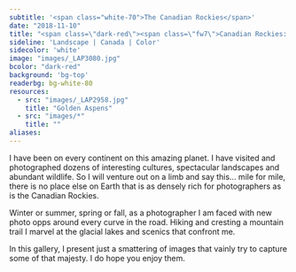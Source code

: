 ```yaml
---
subtitle: '<span class="white-70">The Canadian Rockies</span>'
date: "2018-11-10"
title: "<span class=\"dark-red\"><span class=\"fw7\">Canadian Rockies: A Photographer's Dream</span></span>"
sideline: 'Landscape | Canada | Color'
sidecolor: 'white'
image: "images/_LAP3080.jpg"
bcolor: "dark-red"
background: 'bg-top'
readerbg: bg-white-80
resources:
  - src: "images/_LAP2958.jpg"
    title: "Golden Aspens"
  - src: "images/*"
    title: ""
aliases:
---
```

I have been on every continent on this amazing planet. I have visited and photographed dozens of interesting cultures, spectacular landscapes and abundant wildlife. So I will venture out on a limb and say this... mile for mile, there is no place else on Earth that is as densely rich for photographers as is the Canadian Rockies. 

Winter or summer, spring or fall, as a photographer I am faced with new photo opps around every curve in the road. Hiking and cresting a mountain trail I marvel at the glacial lakes and scenics that confront me. 

In this gallery, I present just a smattering of images that vainly try to capture some of that majesty. I do hope you enjoy them. 